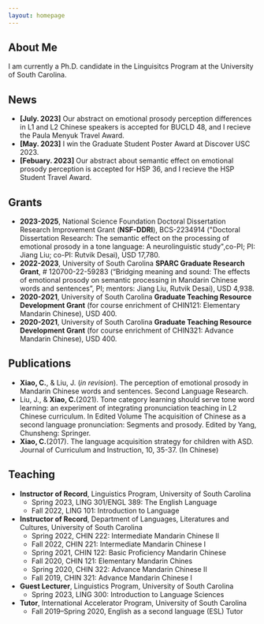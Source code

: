 ```yaml
---
layout: homepage
---
```


## About Me

I am currently a Ph.D. candidate in the Linguisitcs Program at the University of South Carolina.

## News

- **[July. 2023]** Our abstract on emotional prosody perception differences in L1 and L2 Chinese speakers is accepted for BUCLD 48, and I recieve the Paula Menyuk Travel Award.
- **[May. 2023]** I win the Graduate Student Poster Award at Discover USC 2023.
- **[Febuary. 2023]** Our abstract about semantic effect on emotional prosody perception is accepted for HSP 36, and I recieve the HSP Student Travel Award.

## Grants
- **2023-2025**, National Science Foundation Doctoral Dissertation Research Improvement Grant (**NSF-DDRI**), BCS-2234914 ("Doctoral Dissertation Research: The semantic effect on the processing of emotional prosody in a tone language: A neurolinguistic study",co-PI; PI: Jiang Liu; co-PI: Rutvik Desai), USD 17,780.
- **2022-2023**, University of South Carolina **SPARC Graduate Research Grant**, # 120700-22-59283 (“Bridging meaning and sound: The effects of emotional prosody on semantic processing in Mandarin Chinese words and sentences”, PI; mentors: Jiang Liu, Rutvik Desai), USD 4,938.
- **2020-2021**, University of South Carolina **Graduate Teaching Resource Development Grant** (for course enrichment of CHIN121: Elementary Mandarin Chinese), USD 400.
- **2020-2021**, University of South Carolina **Graduate Teaching Resource Development Grant** (for course enrichment of CHIN321: Advance Mandarin Chinese), USD 400.
  
## Publications

- **Xiao, C.**, & Liu, J. (*in revision*). The perception of emotional prosody in Mandarin Chinese words and sentences. Second Language Research.
- Liu, J., & **Xiao, C.**(2021). Tone category learning should serve tone word learning: an experiment of integrating pronunciation teaching in L2 Chinese curriculum. In Edited Volume The acquisition of Chinese as a second language pronunciation: Segments and prosody. Edited by Yang, Chunsheng: Springer. 
- **Xiao, C.**(2017). The language acquisition strategy for children with ASD. Journal of Curriculum and Instruction, 10, 35-37. (In Chinese)

## Teaching 

- **Instructor of Record**, Linguistics Program, University of South Carolina
  - Spring 2023,			          LING 301/ENGL 389: The English Language
  - Fall 2022,			            LING 101: Introduction to Language 
- **Instructor of Record**, Department of Languages, Literatures and Cultures, University of South Carolina
  - Spring 2022,			          CHIN 222: Intermediate Mandarin Chinese II
  - Fall 2022,			            CHIN 221: Intermediate Mandarin Chinese I
  - Spring 2021,			          CHIN 122: Basic Proficiency Mandarin Chinese
  - Fall 2020,			            CHIN 121: Elementary Mandarin Chines
  - Spring 2020,			          CHIN 322: Advance Mandarin Chinese II
  - Fall 2019,			            CHIN 321: Advance Mandarin Chinese I
- **Guest Lecturer**, Linguistics Program, University of South Carolina
  - Spring 2023,			          LING 300: Introduction to Language Sciences
- **Tutor**, International Accelerator Program, University of South Carolina
  - Fall 2019–Spring 2020,		  English as a second language (ESL) Tutor


